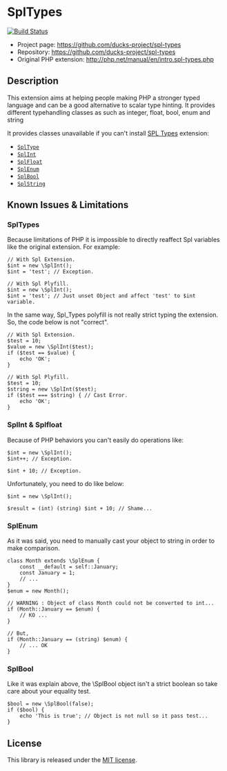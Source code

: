 # SplTypes

[![Build Status](https://travis-ci.org/ducks-project/spl-types.svg)](https://travis-ci.org/ducks-project/spl-types)

* Project page: https://github.com/ducks-project/spl-types
* Repository: https://github.com/ducks-project/spl-types
* Original PHP extension: http://php.net/manual/en/intro.spl-types.php

## Description

This extension aims at helping people making PHP a stronger typed language and can be a good alternative to scalar type hinting. It provides different typehandling classes as such as integer, float, bool, enum and string

It provides classes unavailable if you can't install [SPL Types](http://php.net/manual/en/intro.spl-types.php) extension:
- [`SplType`](http://php.net/manual/en/class.spltype.php)
- [`SplInt`](http://php.net/manual/en/class.splint.php)
- [`SplFloat`](http://php.net/manual/en/class.splfloat.php)
- [`SplEnum`](http://php.net/manual/en/class.splenum.php)
- [`SplBool`](http://php.net/manual/en/class.splbool.php)
- [`SplString`](http://php.net/manual/en/class.splstring.php)

## Known Issues & Limitations

### SplTypes

Because limitations of PHP it is impossible to directly reaffect Spl variables like the original extension.
For example:

```
// With Spl Extension.
$int = new \SplInt();
$int = 'test'; // Exception.

// With Spl Plyfill.
$int = new \SplInt();
$int = 'test'; // Just unset Object and affect 'test' to $int variable.
```

In the same way, Spl_Types polyfill is not really strict typing the extension. So, the code below is not "correct".

```
// With Spl Extension.
$test = 10;
$value = new \SplInt($test);
if ($test == $value) {
    echo 'OK';
}

// With Spl Plyfill.
$test = 10;
$string = new \SplInt($test);
if ($test === $string) { // Cast Error.
    echo 'OK';
}
```

### SplInt & Splfloat

Because of PHP behaviors you can't easily do operations like:

```
$int = new \SplInt();
$int++; // Exception.

$int + 10; // Exception.
```

Unfortunately, you need to do like below:

```
$int = new \SplInt();

$result = (int) (string) $int + 10; // Shame...
```

### SplEnum

As it was said, you need to manually cast your object to string in order to make comparison.

```
class Month extends \SplEnum {
    const __default = self::January;
    const January = 1;
    // ...
}
$enum = new Month();

// WARNING : Object of class Month could not be converted to int...
if (Month::January == $enum) {
    // KO ...
}

// But,
if (Month::January == (string) $enum) {
    // ... OK
}
```

### SplBool

Like it was explain above, the \SplBool object isn't a strict boolean so take care about your equality test.

```
$bool = new \SplBool(false);
if ($bool) {
    echo 'This is true'; // Object is not null so it pass test...
}
```

## License

This library is released under the [MIT license](LICENSE).
